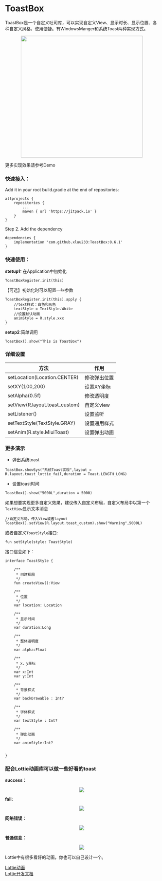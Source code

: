 # ToastBox

ToastBox是一个自定义吐司库，可以实现自定义View、显示时长、显示位置、各种自定义风格，使用便捷。有WindowsManger和系统Toast两种实现方式。

<div align=center>
<img src="https://p1-juejin.byteimg.com/tos-cn-i-k3u1fbpfcp/7253b6acce354403bbf61e73c46815ae~tplv-k3u1fbpfcp-watermark.image" width="400" height="XXX" />
</div>

更多实现效果请参考Demo


### 快速接入：

Add it in your root build.gradle at the end of repositories:

	allprojects {
		repositories {
			...
			maven { url 'https://jitpack.io' }
		}
	}
	
Step 2. Add the dependency

	dependencies {
	    implementation 'com.github.xluu233:ToastBox:0.6.1'
	}
	

### 快速使用：

**stetup1:** 在Application中初始化

```
ToastBoxRegister.init(this)
```

【可选】初始化时可以配置一些参数

```
ToastBoxRegister.init(this).apply {
    //text样式：白色和灰色
    textStyle = TextStyle.White
    //设置默认动画
    animStyle = R.style.xxx
}
```

**setup2**:简单调用

```
ToastBox().show("This is ToastBox")
```

### 详细设置


方法 | 作用
---|---
setLocation(Location.CENTER)| 修改弹出位置
setXY(100,200)|设置XY坐标
setAlpha(0.5f)| 修改透明度
setView(R.layout.toast_custom)| 自定义view
setListener()|设置监听
setTextStyle(TextStyle.GRAY)|设置通用样式
setAnim(R.style.MiuiToast)|设置弹出动画



### 更多演示

- 弹出系统toast

```
ToastBox.showSys("系统Toast实现",layout = R.layout.toast_lottie_fail,duration = Toast.LENGTH_LONG)
```
- 设置toast时间

```
ToastBox().show("5000L",duration = 5000)
```

如果想要实现更多自定义效果，建议传入自定义布局，自定义布局中以第一个`TextView`显示文本消息

```
//自定义布局，传入View或者layout
ToastBox().setView(R.layout.toast_custom).show("Warning",5000L)
```

或者自定义`ToastStyle`接口:

```
fun setStyle(style: ToastStyle)
```

接口信息如下：
```
interface ToastStyle {

    /**
     * 创建视图
     */
    fun createView():View

    /**
     * 位置
     */
    var location: Location

    /**
     * 显示时间
     */
    var duration:Long

    /**
     * 整体透明度
     */
    var alpha:Float

    /**
     * x，y坐标
     */
    var x:Int
    var y:Int

    /**
     * 背景样式
     */
    var backDrawable : Int?

    /**
     * 字体样式
     */
    var textStyle : Int?

    /**
     * 弹出动画
     */
    var animStyle:Int?


}
```

### 配合Lottie动画库可以做一些好看的toast

**success：**
<div align=center>
<img src="https://p3-juejin.byteimg.com/tos-cn-i-k3u1fbpfcp/7fd376adf1164baa81d13eebe5a92e94~tplv-k3u1fbpfcp-watermark.image" width="xxx" height="XXX" />
</div>

**fail:**
<div align=center>
<img src="https://p1-juejin.byteimg.com/tos-cn-i-k3u1fbpfcp/c181942878874969bfb318087386449f~tplv-k3u1fbpfcp-watermark.image" width="XXX" height="XXX" />
</div>

**网络错误：**
<div align=center>
<img src="https://p6-juejin.byteimg.com/tos-cn-i-k3u1fbpfcp/1203ffe2ae564f4f9540b731b894103a~tplv-k3u1fbpfcp-watermark.image" width="XXX" height="XXX" />
</div>

**普通信息：**
<div align=center>
<img src="https://p1-juejin.byteimg.com/tos-cn-i-k3u1fbpfcp/70788df056a54b378a9a914dcece1bba~tplv-k3u1fbpfcp-watermark.image" width="XXX" height="XXX" />
</div>

Lottie中有很多看好的动画，你也可以自己设计一个。

[Lottie动画](https://lottiefiles.com/featured)  
[Lottie开发文档](http://airbnb.io/lottie/#/android?id=loading-an-animation)

